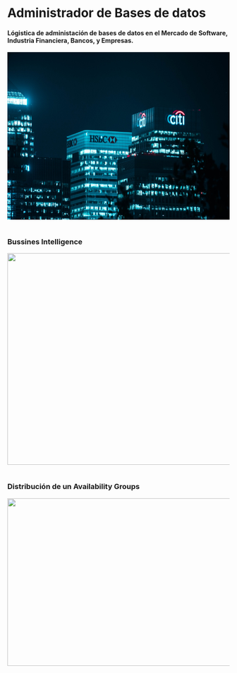 # Administrador de Bases de datos

#### Lógistica de administación de bases de datos en el Mercado de Software, Industria Financiera, Bancos, y Empresas.

<img align="center" src="https://github.com/CesarM4rtinez/CesarM4rtinez/blob/main/miquel-parera-41J9-JTIP-c-unsplash.jpg?raw=true" width="2920" height="380" />

#
### Bussines Intelligence
<img align="center" src="https://github.com/CesarM4rtinez/CesarM4rtinez-Portafolio-Administrador-de-SQL-Server/blob/main/bi.png?raw=true" width="1920" height="480" />

#
### Distribución de un Availability Groups
<img align="center" src="https://github.com/CesarM4rtinez/CesarM4rtinez-Portafolio-Administrador-de-SQL-Server/blob/main/Distribuci%C3%B3n%20de%20un%20Availability%20Groups.jpg?raw=true" width="2920" height="380" />
